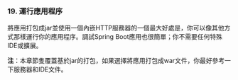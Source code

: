 ### 19. 運行應用程序

將應用打包成jar並使用一個內嵌HTTP服務器的一個最大好處是，你可以像其他方式那樣運行你的應用程序。調試Spring Boot應用也很簡單；你不需要任何特殊IDE或擴展。

**注**：本章節隻覆蓋基於jar的打包，如果選擇將應用打包成war文件，你最好參考一下服務器和IDE文件。
